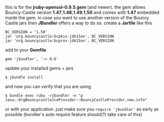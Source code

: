 this is for the **jruby-openssl-0.9.5.gem** (and newer). the gem allows Bouncy-Castle version **1.47**,**1.48**,**1.49**,**1.50** and comes with **1.47** embedded inside the gem. in case you want to use another version of the Bouncy Castle jars then **JBundler** offers a way to do so. create a **Jarfile** like this

    BC_VERSION = '1.50'
    jar 'org.bouncycastle:bcpkix-jdk15on', BC_VERSION
    jar 'org.bouncycastle:bcprov-jdk15on', BC_VERSION

add to your **Gemfile**

    gem 'jbundler', '~> 0.6'

update your installed gems + jars

    $ jbundle install

and now you can verify that you are using

    $ bundle exec ruby -rjbundler -e "p Java::OrgBouncycastleJceProvider::BouncyCastleProvider.new.info"

or with your application. just make sure you ```require 'jbundler'``` as early as possible (bundler's auto require feature should(?) take care of this)